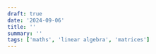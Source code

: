 ```yaml
---
draft: true
date: '2024-09-06'
title: ''
summary: ''
tags: ['maths', 'linear algebra', 'matrices']
---
```

